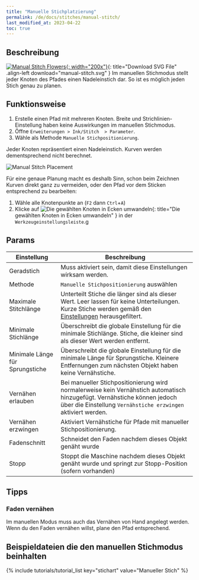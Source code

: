 ```yaml
---
title: "Manuelle Stichplatzierung"
permalink: /de/docs/stitches/manual-stitch/
last_modified_at: 2023-04-22
toc: true
---
```

## Beschreibung
[![Manual Stitch Flowers](/assets/images/docs/manual-stitch.jpg){: width="200x"}](/assets/images/docs/manual-stitch.svg){: title="Download SVG File" .align-left download="manual-stitch.svg" }
Im manuellen Stichmodus stellt jeder Knoten des Pfades einen Nadeleinstich dar. So ist es möglich jeden Stich genau zu planen.

## Funktionsweise

1. Erstelle einen Pfad mit mehreren Knoten. Breite und Strichlinien-Einstellung haben keine Auswirkungen im manuellen Stichmodus.
2. Öffne `Erweiterungen > Ink/Stitch  > Parameter`.
3. Wähle als Methode `Manuelle Stichpositionierung`.

Jeder Knoten repräsentiert einen Nadeleinstich. Kurven werden dementsprechend nicht berechnet.

![Manual Stitch Placement](/assets/images/docs/manual-stitch-placement.png)

Für eine genaue Planung macht es deshalb Sinn, schon beim Zeichnen Kurven direkt ganz zu vermeiden, oder den Pfad vor dem Sticken entsprechend zu bearbeiten:
1. Wähle alle Knotenpunkte an (`F2` dann `Ctrl`+`A`)
2. Klicke auf ![Die gewählten Knoten in Ecken umwandeln](/assets/images/docs/tool-controls-corner.jpg){: title="Die gewählten Knoten in Ecken umwandeln" } in der `Werkzeugeinstellungsleiste`.g

## Params

Einstellung|Beschreibung
---|---
Geradstich                            | Muss aktiviert sein, damit diese Einstellungen wirksam werden.
Methode                               | `Manuelle Stichpositionierung` auswählen
Maximale Stitchlänge                  | Unterteilt Stiche die länger sind als dieser Wert. Leer lassen für keine Unterteilungen. Kurze Stiche werden gemäß den [Einstellungen](/docs/preferences/) herausgefiltert.
Minimale Stichlänge                   | Überschreibt die globale Einstellung für die minimale Stichlänge. Stiche, die kleiner sind als dieser Wert werden entfernt.
Minimale Länge für Sprungstiche       | Überschreibt die globale Einstellung für die minimale Länge für Sprungstiche. Kleinere Entfernungen zum nächsten Objekt haben keine Vernähstiche.
Vernähen erlauben                     | Bei manueller Stichpositionierung wird normalerweise kein Vernähstich automatisch hinzugefügt. Vernähstiche können jedoch über die Einstellung `Vernähstiche erzwingen` aktiviert werden.
Vernähen erzwingen                    | Aktiviert Vernähstiche für Pfade mit manueller Stichpositionierung.
Fadenschnitt                          | Schneidet den Faden nachdem dieses Objekt genäht wurde
Stopp                                 | Stoppt die Maschine nachdem dieses Objekt genäht wurde und springt zur Stopp-Position (sofern vorhanden)

## Tipps

### Faden vernähen

Im manuellen Modus muss auch das Vernähen von Hand angelegt werden. Wenn du den Faden vernähen willst, plane den Pfad entsprechend.

## Beispieldateien die den manuellen Stichmodus beinhalten

{% include tutorials/tutorial_list key="stichart" value="Manueller Stich" %}

